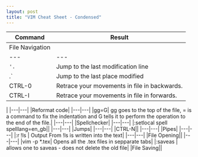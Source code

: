 ```yaml
---
layout: post
title: "VIM Cheat Sheet - Condensed"
---
```

|Command|Result|
|---|---|
|File Navigation|
|---|---|
|`'.`|Jump to the last modification line| 
|.`|Jump to the last place modified| 
|CTRL-0|Retrace your movements in file in backwards.|
|CTRL-I|Retrace your movements in file in forwards.|    
|
|---|---|
|Reformat code|
|---|---|
|gg=G| gg goes to the top of the file, = is a command to fix the indentation and G tells it to perform the operation to the end of the file.|
|---|---|
|Spellchecker|
|---|---|
|:setlocal spell spelllang=en_gb||
|---|---|
|Jumps|
|---|---|
|CTRL-N||
|---|---|
|Pipes|
|---|---|
|:r !ls |    Output From !ls is written into the text|
|---|---|
|File Opening||
|---|---|
|vim -p *.tex|  Opens all the .tex files in sepparate tabs|
|:saveas | allows one to saveas - does not delete the old file|
|File Saving||
